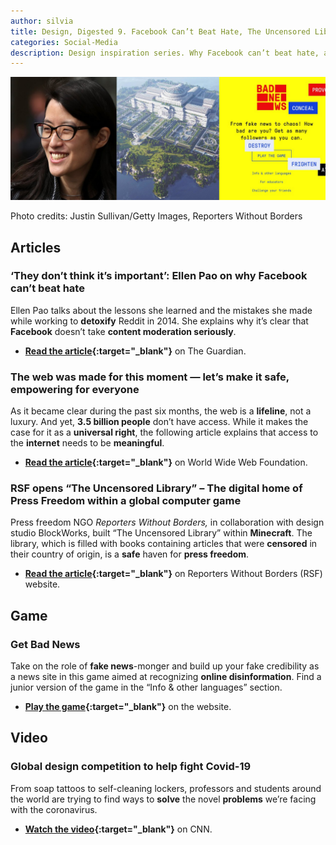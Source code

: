 ```yaml
---
author: silvia
title: Design, Digested 9. Facebook Can’t Beat Hate, The Uncensored Library and ‘Get Bad News’
categories: Social-Media
description: Design inspiration series. Why Facebook can’t beat hate, a safe haven for press freedom, a game to recognise disinformation.
---
```

![Design, Digested 9. Facebook Can’t Beat Hate, The Uncensored Library and ‘Get Bad News’](/assets/images/design-digested-9.jpg)

Photo credits: Justin Sullivan/Getty Images, Reporters Without Borders

## Articles

### ‘They don’t think it’s important’: Ellen Pao on why Facebook can’t beat hate

Ellen Pao talks about the lessons she learned and the mistakes she made while working to **detoxify** Reddit in 2014. She explains why it’s clear that **Facebook** doesn’t take **content moderation seriously**.

* **[Read the article](https://www.theguardian.com/media/2020/jul/21/ellen-pao-facebook-free-speech-hate-social-media){:target="_blank"}** on The Guardian.

### The web was made for this moment — let’s make it safe, empowering for everyone

As it became clear during the past six months, the web is a **lifeline**, not a luxury. And yet, **3.5 billion people** don’t have access. While it makes the case for it as a **universal right**, the following article explains that access to the **internet** needs to be **meaningful**.

* **[Read the article](https://webfoundation.org/2020/07/the-web-was-made-for-this-moment-lets-make-it-safe-empowering-for-everyone/){:target="_blank"}** on World Wide Web Foundation.

### RSF opens “The Uncensored Library” – The digital home of Press Freedom within a global computer game

Press freedom NGO _Reporters Without Borders,_ in collaboration with design studio BlockWorks, built “The Uncensored Library” within **Minecraft**. The library, which is filled with books containing articles that were **censored** in their country of origin, is a **safe** haven for **press freedom**.

* **[Read the article](https://rsf.org/en/news/rsf-opens-uncensored-library-digital-home-press-freedom-within-global-computer-game){:target="_blank"}** on Reporters Without Borders (RSF) website.

## Game

### Get Bad News

Take on the role of **fake news**-monger and build up your fake credibility as a news site in this game aimed at recognizing **online disinformation**. Find a junior version of the game in the “Info & other languages” section.

* **[Play the game](https://www.getbadnews.com/#intro){:target="_blank"}** on the website.

## Video

### Global design competition to help fight Covid-19

From soap tattoos to self-cleaning lockers, professors and students around the world are trying to find ways to **solve** the novel **problems** we’re facing with the coronavirus.

* **[Watch the video](https://edition.cnn.com/videos/design/2020/06/05/grad-show-dubai-design-week-coronavirus-global-gateway-lon-orig.cnn){:target="_blank"}** on CNN.
